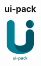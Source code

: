 <div align="center">

<h1>ui-pack</h1>
<img src="./_deps/assets/ui-pack.png" alt="ui-pack logo" width="90">

</div>